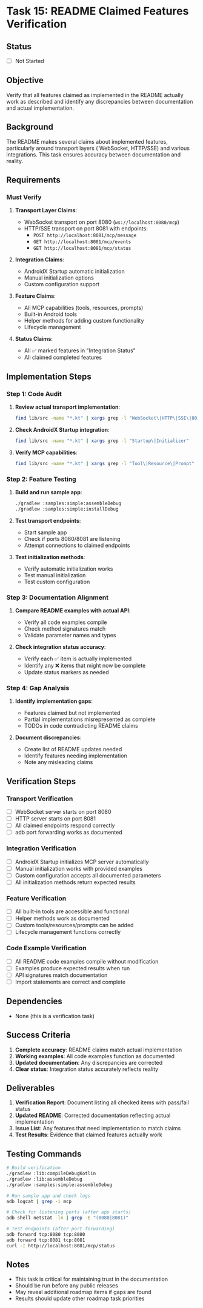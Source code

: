 # Task 15: README Claimed Features Verification

## Status

- [ ] Not Started

## Objective

Verify that all features claimed as implemented in the README actually work as described and
identify any discrepancies between documentation and actual implementation.

## Background

The README makes several claims about implemented features, particularly around transport layers (
WebSocket, HTTP/SSE) and various integrations. This task ensures accuracy between documentation and
reality.

## Requirements

### Must Verify

1. **Transport Layer Claims**:
    - WebSocket transport on port 8080 (`ws://localhost:8080/mcp`)
    - HTTP/SSE transport on port 8081 with endpoints:
        - `POST http://localhost:8081/mcp/message`
        - `GET http://localhost:8081/mcp/events`
        - `GET http://localhost:8081/mcp/status`

2. **Integration Claims**:
    - AndroidX Startup automatic initialization
    - Manual initialization options
    - Custom configuration support

3. **Feature Claims**:
    - All MCP capabilities (tools, resources, prompts)
    - Built-in Android tools
    - Helper methods for adding custom functionality
    - Lifecycle management

4. **Status Claims**:
    - All ✅ marked features in "Integration Status"
    - All claimed completed features

## Implementation Steps

### Step 1: Code Audit

1. **Review actual transport implementation**:
   ```bash
   find lib/src -name "*.kt" | xargs grep -l "WebSocket\|HTTP\|SSE\|8080\|8081"
   ```

2. **Check AndroidX Startup integration**:
   ```bash
   find lib/src -name "*.kt" | xargs grep -l "Startup\|Initializer"
   ```

3. **Verify MCP capabilities**:
   ```bash
   find lib/src -name "*.kt" | xargs grep -l "Tool\|Resource\|Prompt"
   ```

### Step 2: Feature Testing

1. **Build and run sample app**:
   ```bash
   ./gradlew :samples:simple:assembleDebug
   ./gradlew :samples:simple:installDebug
   ```

2. **Test transport endpoints**:
    - Start sample app
    - Check if ports 8080/8081 are listening
    - Attempt connections to claimed endpoints

3. **Test initialization methods**:
    - Verify automatic initialization works
    - Test manual initialization
    - Test custom configuration

### Step 3: Documentation Alignment

1. **Compare README examples with actual API**:
    - Verify all code examples compile
    - Check method signatures match
    - Validate parameter names and types

2. **Check integration status accuracy**:
    - Verify each ✅ item is actually implemented
    - Identify any ❌ items that might now be complete
    - Update status markers as needed

### Step 4: Gap Analysis

1. **Identify implementation gaps**:
    - Features claimed but not implemented
    - Partial implementations misrepresented as complete
    - TODOs in code contradicting README claims

2. **Document discrepancies**:
    - Create list of README updates needed
    - Identify features needing implementation
    - Note any misleading claims

## Verification Steps

### Transport Verification

- [ ] WebSocket server starts on port 8080
- [ ] HTTP server starts on port 8081
- [ ] All claimed endpoints respond correctly
- [ ] adb port forwarding works as documented

### Integration Verification

- [ ] AndroidX Startup initializes MCP server automatically
- [ ] Manual initialization works with provided examples
- [ ] Custom configuration accepts all documented parameters
- [ ] All initialization methods return expected results

### Feature Verification

- [ ] All built-in tools are accessible and functional
- [ ] Helper methods work as documented
- [ ] Custom tools/resources/prompts can be added
- [ ] Lifecycle management functions correctly

### Code Example Verification

- [ ] All README code examples compile without modification
- [ ] Examples produce expected results when run
- [ ] API signatures match documentation
- [ ] Import statements are correct and complete

## Dependencies

- None (this is a verification task)

## Success Criteria

1. **Complete accuracy**: README claims match actual implementation
2. **Working examples**: All code examples function as documented
3. **Updated documentation**: Any discrepancies are corrected
4. **Clear status**: Integration status accurately reflects reality

## Deliverables

1. **Verification Report**: Document listing all checked items with pass/fail status
2. **Updated README**: Corrected documentation reflecting actual implementation
3. **Issue List**: Any features that need implementation to match claims
4. **Test Results**: Evidence that claimed features actually work

## Testing Commands

```bash
# Build verification
./gradlew :lib:compileDebugKotlin
./gradlew :lib:assembleDebug
./gradlew :samples:simple:assembleDebug

# Run sample app and check logs
adb logcat | grep -i mcp

# Check for listening ports (after app starts)
adb shell netstat -ln | grep -E "(8080|8081)"

# Test endpoints (after port forwarding)
adb forward tcp:8080 tcp:8080
adb forward tcp:8081 tcp:8081
curl -I http://localhost:8081/mcp/status
```

## Notes

- This task is critical for maintaining trust in the documentation
- Should be run before any public releases
- May reveal additional roadmap items if gaps are found
- Results should update other roadmap task priorities
